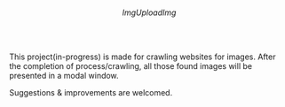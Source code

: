 <div align="center">
  <h6>ImgUploadImg</h6><br/>
</div>
<p>This project(in-progress) is made for crawling websites for images. After the completion of process/crawling, all those found images will be presented in a modal window.</p>
<p>Suggestions & improvements are welcomed.</p>
